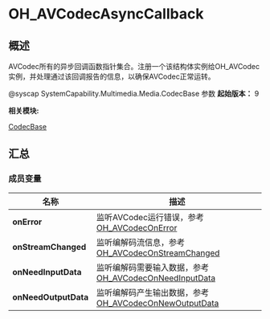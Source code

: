 # OH_AVCodecAsyncCallback


## 概述

AVCodec所有的异步回调函数指针集合。注册一个该结构体实例给OH_AVCodec实例，并处理通过该回调报告的信息，以确保AVCodec正常运转。

@syscap SystemCapability.Multimedia.Media.CodecBase
参数
**起始版本：**
9

**相关模块:**

[CodecBase](_codec_base.md)


## 汇总


### 成员变量

  | 名称 | 描述 | 
| -------- | -------- |
| **onError** | 监听AVCodec运行错误，参考[OH_AVCodecOnError](_codec_base.md#oh_avcodeconerror) | 
| **onStreamChanged** | 监听编解码流信息，参考[OH_AVCodecOnStreamChanged](_codec_base.md#oh_avcodeconstreamchanged) | 
| **onNeedInputData** | 监听编解码需要输入数据，参考[OH_AVCodecOnNeedInputData](_codec_base.md#oh_avcodeconneedinputdata) | 
| **onNeedOutputData** | 监听编解码产生输出数据，参考[OH_AVCodecOnNewOutputData](_codec_base.md#oh_avcodeconnewoutputdata) | 

